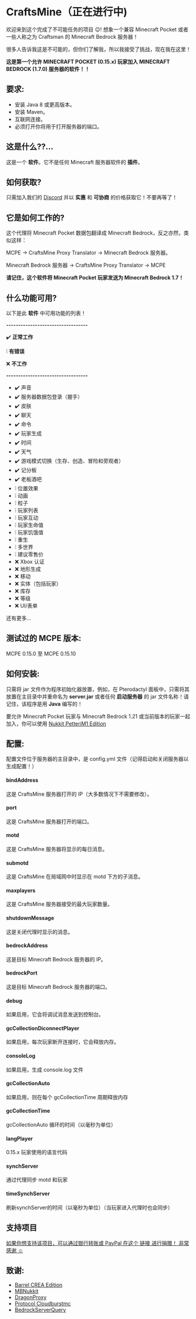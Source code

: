 # CraftsMine（正在进行中)
欢迎来到这个完成了不可能任务的项目 😉! 想象一个兼容 Minecraft Pocket 或者一些人称之为 Craftsman 的 Minecraft Bedrock 服务器！

很多人告诉我这是不可能的，但你们了解我，所以我接受了挑战，现在我在这里！

**这是第一个允许 MINECRAFT POCKET (0.15.x) 玩家加入 MINECRAFT BEDROCK (1.7.0) 服务器的软件！！**

## 要求:
- 安装 Java 8 或更高版本。
- 安装 Maven。
- 互联网连接。
- 必须打开你将用于打开服务器的端口。

## 这是什么??...
这是一个 **软件**。它不是任何 Minecraft 服务器软件的 **插件**。

## 如何获取?
只需加入我们的 [Discord](https://discord.com/invite/mrmHcwxXff) 并以 **实惠** 和 **可协商** 的价格获取它！不要再等了！

## 它是如何工作的?
这个代理将 Minecraft Pocket 数据包翻译成 Minecraft Bedrock，反之亦然，类似这样：

MCPE -> CraftsMine Proxy Translator -> Minecraft Bedrock 服务器。

Minecraft Bedrock 服务器 -> CraftsMine Proxy Translator -> MCPE

**请记住，这个软件将 Minecraft Pocket 玩家发送为 Minecraft Bedrock 1.7！**

## 什么功能可用?
以下是此 **软件** 中可用功能的列表！

**----------------------------------**

✔️ **正常工作**

❕ **有错误**

❌ **不工作**

**----------------------------------**

  - ✔️ 声音
  - ✔️ 服务器数据包登录（握手）
  - ✔️ 皮肤
  - ✔️ 聊天
  - ✔️ 命令
  - ✔️ 玩家生成
  - ✔️ 时间
  - ✔️ 天气
  - ✔️ 游戏模式切换（生存、创造、冒险和旁观者）
  - ✔️ 记分板
  - ✔️ 老板酒吧
  - ❕ 位置效果
  - ❕ 动画
  - ❕ 粒子
  - ❕ 玩家列表
  - ❕ 玩家互动
  - ❕ 玩家生命值
  - ❕ 玩家饥饿值
  - ❕ 重生
  - ❕ 多世界
  - ❕ 建议零售价
  - ❌ Xbox 认证
  - ❌ 地形生成
  - ❌ 移动
  - ❌ 实体（包括玩家）
  - ❌ 库存
  - ❌ 等级
  - ❌ UI/表单

  还有更多...

## 测试过的 MCPE 版本:
MCPE 0.15.0 至 MCPE 0.15.10

## 如何安装:
只需将 jar 文件作为程序初始化器放置，例如，在 Pterodactyl 面板中，只需将其放置在主目录中并重命名为 **server.jar** 或者任何 **启动服务器** 的 jar 文件名称！请记住，该程序是用 **Java** 编写的！

要允许 Minecraft Pocket 玩家与 Minecraft Bedrock 1.21 或当前版本的玩家一起加入，你可以使用 [Nukkit PetteriM1 Edition](https://github.com/PetteriM1/NukkitPetteriM1Edition/)

## 配置:
配置文件位于服务器的主目录中，是 config.yml 文件（记得启动和关闭服务器以生成配置！）

#### bindAddress
这是 CraftsMine 服务器打开的 IP（大多数情况下不需要修改）。

#### port
这是 CraftsMine 服务器打开的端口。

#### motd
这是 CraftsMine 服务器将显示的每日消息。

#### submotd
这是 CraftsMine 在局域网中时显示在 motd 下方的子消息。

#### maxplayers
这是 CraftsMine 服务器接受的最大玩家数量。

#### shutdownMessage
这是关闭代理时显示的消息。

#### bedrockAddress
这是目标 Minecraft Bedrock 服务器的 IP。

#### bedrockPort
这是目标 Minecraft Bedrock 服务器的端口。

#### debug
如果启用，它会将调试消息发送到控制台。

#### gcCollectionDiconnectPlayer
如果启用，每次玩家断开连接时，它会释放内存。

#### consoleLog
如果启用，生成 console.log 文件

#### gcCollectionAuto
如果启用，则在每个 gcCollectionTime 周期释放内存

#### gcCollectionTime
gcCollectionAuto 循环的时间（以毫秒为单位）

#### langPlayer
0.15.x 玩家使用的语言代码

#### synchServer
通过代理同步 motd 和玩家

#### timeSynchServer
刷新synchServer的时间（以毫秒为单位）（当玩家进入代理时也会同步）

## 支持项目

[如果你想支持该项目，可以通过银行转账或 PayPal 在这个 链接 进行捐赠！
非常感谢 ☺️](https://creadoresgames.blogspot.com/p/donaciones.html)

## 致谢:

  - [Barrel CREA Edition](https://github.com/Trollhunters501/Barrel-CREA-Edition/)
  - [MBNukkit](https://github.com/Trollhunters501/MBNukkit/)
  - [DragonProxy](https://github.com/robske110/DragonProxy/)
  - [Protocol Cloudburstmc](https://github.com/CloudburstMC/Protocol/)
  - [BedrockServerQuery](https://github.com/justin-eckenweber/BedrockServerQuery)
